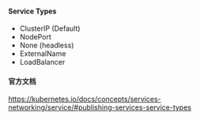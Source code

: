 #### Service Types

- ClusterIP (Default)
- NodePort
- None (headless)
- ExternalName
- LoadBalancer


#### 官方文档
https://kubernetes.io/docs/concepts/services-networking/service/#publishing-services-service-types
